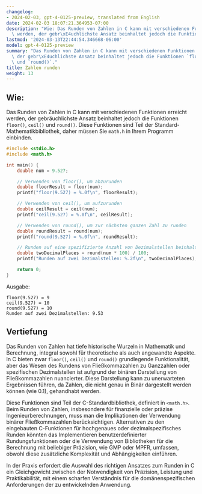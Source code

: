 ```yaml
---
changelog:
- 2024-02-03, gpt-4-0125-preview, translated from English
date: 2024-02-03 18:07:21.364953-07:00
description: "Wie: Das Runden von Zahlen in C kann mit verschiedenen Funktionen erreicht\
  \ werden, der gebr\xE4uchlichste Ansatz beinhaltet jedoch die Funktionen `floor()`,\u2026"
lastmod: '2024-03-13T22:44:54.346668-06:00'
model: gpt-4-0125-preview
summary: "Das Runden von Zahlen in C kann mit verschiedenen Funktionen erreicht werden,\
  \ der gebr\xE4uchlichste Ansatz beinhaltet jedoch die Funktionen `floor()`, `ceil()`\
  \ und `round()`."
title: Zahlen runden
weight: 13
---
```


## Wie:
Das Runden von Zahlen in C kann mit verschiedenen Funktionen erreicht werden, der gebräuchlichste Ansatz beinhaltet jedoch die Funktionen `floor()`, `ceil()` und `round()`. Diese Funktionen sind Teil der Standard-Mathematikbibliothek, daher müssen Sie `math.h` in Ihrem Programm einbinden.

```c
#include <stdio.h>
#include <math.h>

int main() {
    double num = 9.527;

    // Verwenden von floor(), um abzurunden
    double floorResult = floor(num);
    printf("floor(9.527) = %.0f\n", floorResult);

    // Verwenden von ceil(), um aufzurunden
    double ceilResult = ceil(num);
    printf("ceil(9.527) = %.0f\n", ceilResult);

    // Verwenden von round(), um zur nächsten ganzen Zahl zu runden
    double roundResult = round(num);
    printf("round(9.527) = %.0f\n", roundResult);

    // Runden auf eine spezifizierte Anzahl von Dezimalstellen beinhaltet Multiplikation und Division
    double twoDecimalPlaces = round(num * 100) / 100;
    printf("Runden auf zwei Dezimalstellen: %.2f\n", twoDecimalPlaces);

    return 0;
}
```

Ausgabe:
```
floor(9.527) = 9
ceil(9.527) = 10
round(9.527) = 10
Runden auf zwei Dezimalstellen: 9.53
```

## Vertiefung
Das Runden von Zahlen hat tiefe historische Wurzeln in Mathematik und Berechnung, integral sowohl für theoretische als auch angewandte Aspekte. In C bieten zwar `floor()`, `ceil()` und `round()` grundlegende Funktionalität, aber das Wesen des Rundens von Fließkommazahlen zu Ganzzahlen oder spezifischen Dezimalstellen ist aufgrund der binären Darstellung von Fließkommazahlen nuancierter. Diese Darstellung kann zu unerwarteten Ergebnissen führen, da Zahlen, die nicht genau in Binär dargestellt werden können (wie 0.1), gehandhabt werden.

Diese Funktionen sind Teil der C-Standardbibliothek, definiert in `<math.h>`. Beim Runden von Zahlen, insbesondere für finanzielle oder präzise Ingenieurberechnungen, muss man die Implikationen der Verwendung binärer Fließkommazahlen berücksichtigen. Alternativen zu den eingebauten C-Funktionen für hochgenaues oder dezimalspezifisches Runden könnten das Implementieren benutzerdefinierter Rundungsfunktionen oder die Verwendung von Bibliotheken für die Berechnung mit beliebiger Präzision, wie GMP oder MPFR, umfassen, obwohl diese zusätzliche Komplexität und Abhängigkeiten einführen.

In der Praxis erfordert die Auswahl des richtigen Ansatzes zum Runden in C ein Gleichgewicht zwischen der Notwendigkeit von Präzision, Leistung und Praktikabilität, mit einem scharfen Verständnis für die domänenspezifischen Anforderungen der zu entwickelnden Anwendung.
